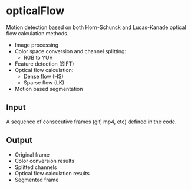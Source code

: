 # opticalFlow
Motion detection based on both Horn-Schunck and Lucas-Kanade optical flow calculation methods.

- Image processing
- Color space conversion and channel splitting:
  - RGB to YUV
- Feature detection (SIFT)
- Optical flow calculation:
  - Dense flow (HS)
  - Sparse flow (LK)
- Motion based segmentation

## Input
A sequence of consecutive frames (gif, mp4, etc) defined in the code.

## Output

- Original frame
- Color conversion results
- Splitted channels
- Optical flow calculation results
- Segmented frame
